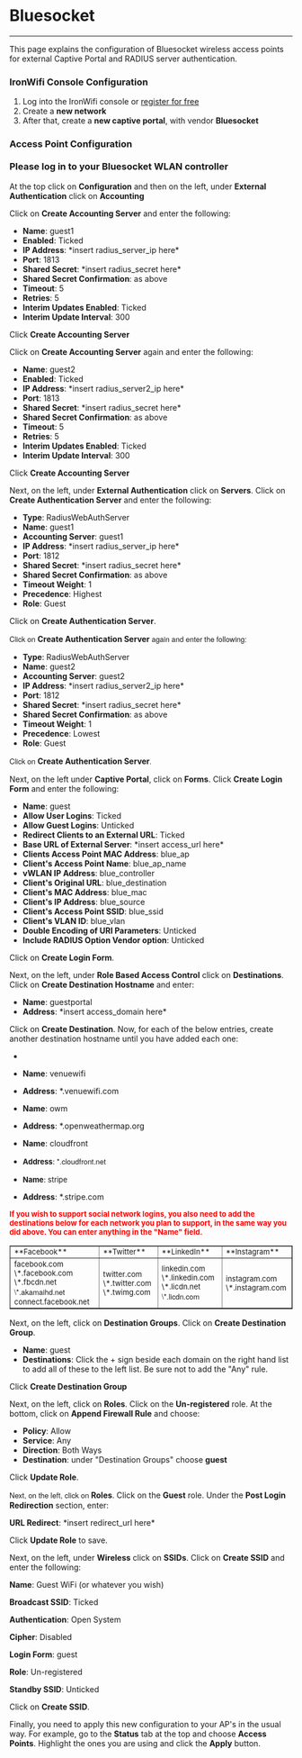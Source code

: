 # **Bluesocket**

---

This page explains the configuration of Bluesocket wireless access points for external Captive  Portal and RADIUS server authentication.

### IronWifi Console Configuration

1. Log into the IronWifi console or [register for free](https://console.ironwifi.com/register)
2. Create a **new network**
3. After that, create a **new captive portal**, with vendor **Bluesocket**

### Access Point Configuration<br><br>Please log in to your Bluesocket WLAN controller

At the top click on **Configuration** and then on the left, under **External Authentication** click on **Accounting**

Click on **Create Accounting Server** and enter the following:

- **Name**<span>: guest1</span>
- **Enabled**<span>: Ticked</span>
- **IP Address**<span>: \*insert radius\_server\_ip here\*</span>
- **Port**<span>: 1813</span>
- **Shared Secret**<span>: \*insert radius\_secret here\*</span>
- **Shared Secret Confirmation**<span>: as above</span>
- **Timeout**<span>: 5</span>
- **Retries**<span>: 5</span>
- **Interim Updates Enabled**<span>: Ticked</span>
- **Interim Update Interval**<span>: 300</span>

Click **Create Accounting Server**

Click on **Create Accounting Server** again and enter the following:

- **Name**<span>: guest2</span>
- **Enabled**<span>: Ticked</span>
- **IP Address**<span>: \*insert radius\_server2\_ip here\*</span>
- **Port**<span>: 1813</span>
- **Shared Secret**<span>: \*insert radius\_secret here\*</span>
- **Shared Secret Confirmation**<span>: as above</span>
- **Timeout**<span>: 5</span>
- **Retries**<span>: 5</span>
- **Interim Updates Enabled**<span>: Ticked</span>
- **Interim Update Interval**<span>: 300</span>

Click **Create Accounting Server**

Next, on the left, under **External Authentication** click on **Servers**. Click on **Create Authentication Server** and enter the following:

- **Type**<span>: RadiusWebAuthServer</span>
- **Name**<span>: guest1</span>
- <span>**Accounting Server**</span><span>: guest1</span>
- **IP Address**<span>: \*insert radius\_server\_ip here\*</span>
- **Port**<span>: 1812</span>
- **Shared Secret**<span>: \*insert radius\_secret here\*</span>
- **Shared Secret Confirmation**<span>: as above</span>
- **Timeout Weight**<span>: 1</span>
- **Precedence**<span>: Highest</span>
- **Role**: Guest

Click on **Create Authentication Server**.

<span style="font-family: 'Helvetica Neue', Helvetica, Arial, sans-serif; font-size: 13px;">Click on </span>**Create Authentication Server**<span style="font-family: 'Helvetica Neue', Helvetica, Arial, sans-serif; font-size: 13px;"> again and enter the following:</span>

- **Type**<span>: RadiusWebAuthServer</span>
- **Name**<span>: guest2</span>
- <span>**Accounting Server**</span><span>: guest2</span>
- **IP Address**<span>: \*insert radius\_server2\_ip here\*</span>
- **Port**<span>: 1812</span>
- **Shared Secret**<span>: \*insert radius\_secret here\*</span>
- **Shared Secret Confirmation**<span>: as above</span>
- **Timeout Weight**<span>: 1</span>
- **Precedence**<span>: Lowest</span>
- **Role**: Guest

<span style="font-family: 'Helvetica Neue', Helvetica, Arial, sans-serif; font-size: 13px;">Click on </span>**Create Authentication Server**<span style="font-family: 'Helvetica Neue', Helvetica, Arial, sans-serif; font-size: 13px;">.</span>

<span>  
</span>

Next, on the left under **Captive Portal**, click on **Forms**. Click **Create Login Form** and enter the following:

- **Name**<span>: guest</span>
- **Allow User Logins**<span>: Ticked</span>
- **Allow Guest Logins**<span>: Unticked</span>
- **Redirect Clients to an External URL**<span>: Ticked</span>
- **Base URL of External Server**<span>: \*insert access\_url here\*</span>
- **Clients Access Point MAC Address**<span>: blue\_ap</span>
- **Client's Access Point Name**<span>: blue\_ap\_name</span>
- **vWLAN IP Address**<span>: blue\_controller</span>
- **Client's Original URL**<span>: blue\_destination</span>
- **Client's MAC Address**<span>: blue\_mac</span>
- **Client's IP Address**<span>: blue\_source</span>
- **Client's Access Point SSID**<span>: blue\_ssid</span>
- **Client's VLAN ID**<span>: blue\_vlan</span>
- **Double Encoding of URI Parameters**<span>: Unticked</span>
- **Include RADIUS Option Vendor option**<span>: Unticked</span>

Click on **Create Login Form**.

Next, on the left, under **Role Based Access Control** click on **Destinations**. Click on **Create Destination Hostname** and enter:

- **Name**<span>: guestportal</span>
- **Address**<span>: \*insert access\_domain here\*</span>

Click on **Create Destination**. Now, for each of the below entries, create another destination hostname until you have added each one:

- 
- **Name**<span>: venuewifi</span>
- **Address**<span>: \*.venuewifi.com  
      
    </span>
- **Name**<span>: owm</span>
- **Address**<span>: \*.openweathermap.org  
      
    </span>
- **Name**<span>: cloudfront</span>
- <span style="font-size: 13px;">**Address**: <span style="font-family: 'Helvetica Neue', Helvetica, Arial, sans-serif, 'Helvetica Neue', Helvetica, Arial, sans-serif;">\*.cloudfront.net</span>  
    </span>
- <span style="font-size: 13px;">**Name**: stripe</span>
- **Address**<span>: \*.stripe.com  
    </span>

**<span style="font-size: 13px; color: rgb(255, 0, 0);">If you wish to support social network logins, you also need to add the destinations below for each network you plan to support, in the same way you did above. You can enter anything in the "Name" field.</span>**

<table border="1" cellpadding="0" cellspacing="0" id="table30325"><tbody style="font-size: 13px;"><tr style="font-size: 13px;"><td>**Facebook**</td><td>**Twitter**</td><td>**LinkedIn**</td><td>**Instagram**</td></tr><tr style="font-size: 13px;"><td style=""><span style="font-size: 13px;">facebook.com</span>  
<span class="current">\*.facebook.com</span>  
<span class="current">\*.fbcdn.net</span>  
<span style="font-size: 13px; font-family: 'Helvetica Neue', Helvetica, Arial, sans-serif;">\*.akamaihd.net</span>  
<span style="font-size: 13px;">connect.facebook.net</span><span style="font-size: 13px;">  
</span>  
</td><td style=""><span style="font-size: 13px;">twitter.com</span>  
<span class="current">\*.twitter.com</span>  
<span class="current">\*.twimg.com</span><span>  
</span>  
</td><td style=""><span style="font-size: 13px;">linkedin.com</span>  
<span>\*.linkedin.com</span>  
<span>\*.licdn.net</span>  
<span style="font-size: 13px; font-family: 'Helvetica Neue', Helvetica, Arial, sans-serif;">\*.licdn.com</span>  
  
</td><td class="current"><span style="font-size: 13px;">instagram.com</span>  
<span>\*.instagram.com</span>  
</td></tr></tbody></table>

Next, on the left, click on **Destination Groups**. Click on **Create Destination Group**.

- **Name**<span>: guest</span>
- **Destinations**<span>: Click the + sign beside each domain on the right hand list to add all of these to the left list. Be sure not to add the "Any" rule.</span>

Click **Create Destination Group**

Next, on the left, click on **Roles**. Click on the **Un-registered** role. At the bottom, click on **Append Firewall Rule** and choose:

- **Policy**<span>: Allow</span>
- **Service**<span>: Any</span>
- **Direction**<span>: Both Ways</span>
- **Destination**<span>: under "Destination Groups" choose </span>**guest**

Click **Update Role**.

<span style="font-family: 'Helvetica Neue', Helvetica, Arial, sans-serif; font-size: 13px;">Next, on the left, click on </span>**Roles**. Click on the **Guest** role. Under the **Post Login Redirection** section, enter:

**URL Redirect**: \*insert redirect\_url here\*

Click **Update Role** to save.

Next, on the left, under **Wireless** click on **SSIDs**. Click on **Create SSID** and enter the following:

**Name**: Guest WiFi (or whatever you wish)

**Broadcast SSID**: Ticked

**Authentication**: Open System

**Cipher**: Disabled

**Login Form**: guest

**Role**: Un-registered

**Standby SSID**: Unticked

Click on **Create SSID**.

Finally, you need to apply this new configuration to your AP's in the usual way. For example, go to the **Status** tab at the top and choose **Access Points**. Highlight the ones you are using and click the **Apply** button.